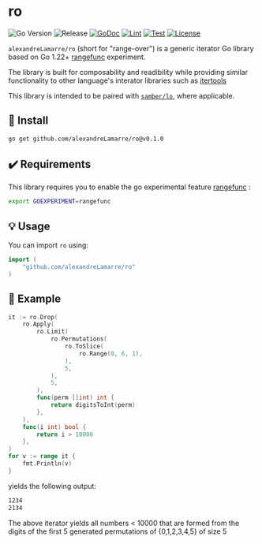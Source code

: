 # ro

![Go Version](https://img.shields.io/badge/Go-%3E%3D%201.22-%23007d9c)
![Release](https://img.shields.io/github/v/release/alexandreLamarre/ro)
[![GoDoc](https://godoc.org/github.com/alexandreLamarre/ro?status.svg)](https://pkg.go.dev/github.com/alexandreLamarre/ro)
[![Lint](https://github.com/alexandreLamarre/ro/actions/workflows/lint.yaml/badge.svg)](https://github.com/alexandreLamarre/ro/actions/workflows/lint.yaml)
[![Test](https://github.com/alexandreLamarre/ro/actions/workflows/test.yaml/badge.svg)](https://github.com/alexandreLamarre/ro/actions/workflows/test.yaml)
[![License](https://img.shields.io/github/license/alexandreLamarre/ro)](./LICENSE)


`alexandreLamarre/ro` (short for "range-over") is a generic iterator Go library based on Go 1.22+ [rangefunc](https://go.dev/wiki/RangefuncExperiment) experiment.

The library is built for composability and readibility while providing similar functionality to other language's interator libraries such as [itertools](https://docs.python.org/3/library/itertools.html)

This library is intended to be paired with [`samber/lo`](https://github.com/samber/lo), where applicable.

## 🚀 Install

```sh
go get github.com/alexandreLamarre/ro@v0.1.0
```

## ✔️ Requirements

This library requires you to enable the go experimental feature [rangefunc](https://go.dev/wiki/RangefuncExperiment) :

```sh
export GOEXPERIMENT=rangefunc
```

## 💡 Usage

You can import `ro` using:

```go
import (
    "github.com/alexandreLamarre/ro"
)
```


## 👀 Example

```go
it := ro.Drop(
    ro.Apply(
        ro.Limit(
            ro.Permutations(
                ro.ToSlice(
                    ro.Range(0, 6, 1),
                ),
                5,
            ),
            5,
        ),
        func(perm []int) int {
            return digitsToInt(perm)
        },
    ),
    func(i int) bool {
        return i > 10000
    },
)
for v := range it {
    fmt.Println(v)
}
```

yields the following output:
```sh
1234
2134
```

The above iterator yields all numbers < 10000 that are formed from the digits of the first 5 generated permutations of {0,1,2,3,4,5} of size 5